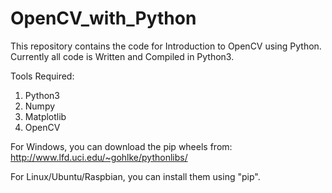 # OpenCV_with_Python
This repository contains the code for Introduction to OpenCV using Python. 
Currently all code is Written and Compiled in Python3.

Tools Required:                                                                                                                           
1. Python3
2. Numpy
3. Matplotlib
4. OpenCV

For Windows, you can download the pip wheels from:
http://www.lfd.uci.edu/~gohlke/pythonlibs/

For Linux/Ubuntu/Raspbian, you can install them using "pip".
